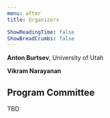 ```yaml
---
menu: after
title: Organizers

ShowReadingTime: false
ShowBreadCrumbs: false
---
```


**Anton Burtsev**, University of Utah

**Vikram Narayanan**

## Program Committee

TBD
